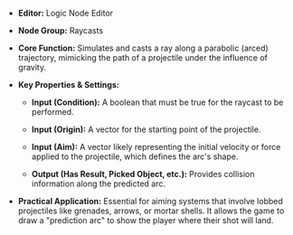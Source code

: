 - **Editor:** Logic Node Editor
    
- **Node Group:** Raycasts
    
- **Core Function:** Simulates and casts a ray along a parabolic (arced) trajectory, mimicking the path of a projectile under the influence of gravity.
    
- **Key Properties & Settings:**
    
    - **Input (Condition):** A boolean that must be true for the raycast to be performed.
        
    - **Input (Origin):** A vector for the starting point of the projectile.
        
    - **Input (Aim):** A vector likely representing the initial velocity or force applied to the projectile, which defines the arc's shape.
        
    - **Output (Has Result, Picked Object, etc.):** Provides collision information along the predicted arc.
        
- **Practical Application:** Essential for aiming systems that involve lobbed projectiles like grenades, arrows, or mortar shells. It allows the game to draw a "prediction arc" to show the player where their shot will land.